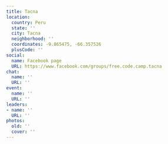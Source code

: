 ```yaml
---
title: Tacna
location:
  country: Peru
  state: ''
  city: Tacna
  neighborhood: ''
  coordinates: -9.865475, -66.357526
  plusCode: ''
social:
  name: Facebook page
  URL: https://www.facebook.com/groups/free.code.camp.tacna
chat:
  name: ''
  URL: ''
event:
  name: ''
  URL: ''
leaders:
- name: ''
  URL: ''
photos:
  old: ''
  cover: ''
---
```


